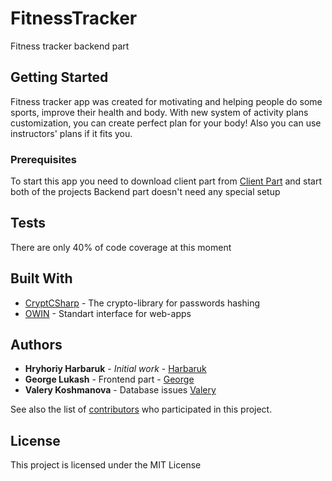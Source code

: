 # FitnessTracker

Fitness tracker backend part

## Getting Started

Fitness tracker app was created for motivating and helping people do some sports, improve their health and body. With new system of activity plans customization, you can create perfect plan for your body! Also you can use instructors' plans if it fits you. 

### Prerequisites

To start this app you need to download client part from [Client Part](https://github.com/GeorgeLukash/ClientPart) and start both of the projects
Backend part doesn't need any special setup


## Tests

There are only 40% of code coverage at this moment


## Built With

* [CryptCSharp](https://github.com/ChrisMcKee/cryptsharp) - The crypto-library for passwords hashing
* [OWIN](http://owin.org/) - Standart interface for web-apps

## Authors

* **Hryhoriy Harbaruk** - *Initial work* - [Harbaruk](https://github.com/Harbaruk)
* **George Lukash** - Frontend part - [George](https://github.com/GeorgeLukash)
* **Valery Koshmanova** - Database issues [Valery](https://github.com/Valery227)

See also the list of [contributors](https://github.com/Harbaruk/FitnessTracker.Server/contributors) who participated in this project.

## License

This project is licensed under the MIT License
